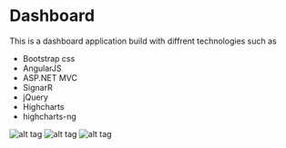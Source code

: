 # Dashboard
This is a dashboard application build with diffrent technologies such as
* Bootstrap css
* AngularJS
* ASP.NET MVC
* SignarR
* jQuery
* Highcharts
* highcharts-ng

![alt tag](https://uwudamith.files.wordpress.com/2015/07/charts.png)
![alt tag](https://uwudamith.files.wordpress.com/2015/07/customer.png)
![alt tag](https://uwudamith.files.wordpress.com/2015/07/serverperformance.png)

